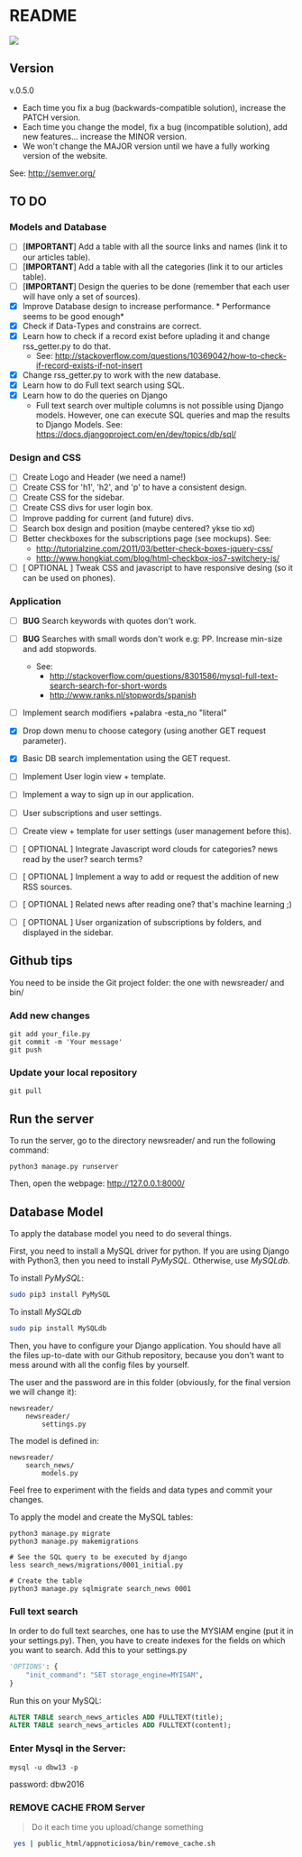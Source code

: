 # README
<img src="https://github.com/scastlara/NewIt/blob/master/newsreader/search_news/static/search_news/Images/newit_logo.png"/>


## Version

v.0.5.0

* Each time you fix a bug (backwards-compatible solution), increase the PATCH version.
* Each time you change the model, fix a bug (incompatible solution), add new features... increase the MINOR version.
* We won't change the MAJOR version until we have a fully working version of the website.

See: http://semver.org/



## TO DO

### Models and Database

- [ ] [**IMPORTANT**] Add a table with all the source links and names (link it to our articles table).
- [ ] [**IMPORTANT**] Add a table with all the categories (link it to our articles table).
- [ ] [**IMPORTANT**] Design the queries to be done (remember that each user will have only a set of sources).
- [x] Improve Database design to increase performance. * Performance seems to be good enough*
- [x] Check if Data-Types and constrains are correct.
- [x] Learn how to check if a record exist before uplading it and change rss_getter.py to do that.
    - See: http://stackoverflow.com/questions/10369042/how-to-check-if-record-exists-if-not-insert
- [x] Change rss_getter.py to work with the new database.
- [x] Learn how to do Full text search using SQL.
- [x] Learn how to do the queries on Django
    - Full text search over multiple columns is not possible using Django models.
     However, one can execute SQL queries and map the results to Django Models. See: https://docs.djangoproject.com/en/dev/topics/db/sql/

### Design and CSS
- [ ] Create Logo and Header (we need a name!)
- [ ] Create CSS for 'h1', 'h2', and 'p' to have a consistent design.
- [ ] Create CSS for the sidebar.
- [ ] Create CSS divs for user login box.
- [ ] Improve padding for current (and future) divs.
- [ ] Search box design and position (maybe centered? ykse tio xd)
- [ ] Better checkboxes for the subscriptions page (see mockups). See:
    - http://tutorialzine.com/2011/03/better-check-boxes-jquery-css/
    - http://www.hongkiat.com/blog/html-checkbox-ios7-switchery-js/
- [ ] [ OPTIONAL ] Tweak CSS and javascript to have responsive desing (so it can be used on phones).

### Application
- [ ] **BUG** Search keywords with quotes don't work.
- [ ] **BUG** Searches with small words don't work e.g: PP. Increase min-size and add stopwords.
    - See:
        - http://stackoverflow.com/questions/8301586/mysql-full-text-search-search-for-short-words
        - http://www.ranks.nl/stopwords/spanish
- [ ] Implement search modifiers +palabra -esta_no "literal"
- [x] Drop down menu to choose category (using another GET request parameter).  
- [x] Basic DB search implementation using the GET request.
- [ ] Implement User login view + template.
- [ ] Implement a way to sign up in our application.
- [ ] User subscriptions and user settings.
- [ ] Create view + template for user settings (user management before this).
- [ ] [ OPTIONAL ] Integrate Javascript word clouds for categories? news read by the user? search terms?
- [ ] [ OPTIONAL ] Implement a way to add or request the addition of new RSS sources.
- [ ] [ OPTIONAL ] Related news after reading one? that's machine learning ;)
- [ ] [ OPTIONAL ] User organization of subscriptions by folders, and displayed in the sidebar.


## Github tips

You need to be inside the Git project folder: the one with newsreader/ and bin/

### Add new changes

```
git add your_file.py
git commit -m 'Your message'
git push
```

### Update your local repository

```
git pull
```

## Run the server

To run the server, go to the directory newsreader/ and run the following command:

```
python3 manage.py runserver
```

Then, open the webpage: http://127.0.0.1:8000/


## Database Model
To apply the database model you need to do several things.

First, you need to install a MySQL driver for python. If you are using Django with Python3,
then you need to install *PyMySQL*. Otherwise, use *MySQLdb*.

To install *PyMySQL*:

```bash
sudo pip3 install PyMySQL
```

To install *MySQLdb*

```bash
sudo pip install MySQLdb
```

Then, you have to configure your Django application. You should have all the files up-to-date
with our Github repository, because you don't want to mess around with all the config files by yourself.

The user and the password are in this folder (obviously, for the final version we will change it):

```
newsreader/
    newsreader/
        settings.py
```

The model is defined in:

```
newsreader/
    search_news/
        models.py
```

Feel free to experiment with the fields and data types and commit your changes.

To apply the model and create the MySQL tables:

```
python3 manage.py migrate
python3 manage.py makemigrations

# See the SQL query to be executed by django
less search_news/migrations/0001_initial.py

# Create the table
python3 manage.py sqlmigrate search_news 0001
```

### Full text search
In order to do full text searches, one has to use the MYSIAM engine (put it in your settings.py).
Then, you have to create indexes for the fields on which you want to search.
Add this to your settings.py

```python
'OPTIONS': {
    "init_command": "SET storage_engine=MYISAM",
}
```

Run this on your MySQL:

```sql
ALTER TABLE search_news_articles ADD FULLTEXT(title);
ALTER TABLE search_news_articles ADD FULLTEXT(content);
```

### Enter Mysql in the Server:
``` mysql
mysql -u dbw13 -p
```
password: dbw2016


### REMOVE CACHE FROM Server
> Do it each time you upload/change something

```sh
 yes | public_html/appnoticiosa/bin/remove_cache.sh
 ```
